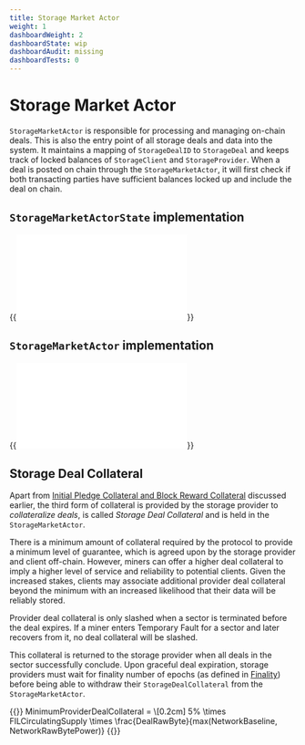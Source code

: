 ```yaml
---
title: Storage Market Actor
weight: 1
dashboardWeight: 2
dashboardState: wip
dashboardAudit: missing
dashboardTests: 0
---
```


# Storage Market Actor

`StorageMarketActor` is responsible for processing and managing on-chain deals. This is also the entry point of all storage deals and data into the system. It maintains a mapping of `StorageDealID` to `StorageDeal` and keeps track of locked balances of `StorageClient` and `StorageProvider`. When a deal is posted on chain through the `StorageMarketActor`, it will first check if both transacting parties have sufficient balances locked up and include the deal on chain. 

## `StorageMarketActorState` implementation

{{<embed src="/externals/specs-actors/actors/builtin/market/market_state.go" lang="go" >}}

## `StorageMarketActor` implementation

{{<embed src="/externals/specs-actors/actors/builtin/market/market_actor.go" lang="go" >}}


## Storage Deal Collateral

Apart from [Initial Pledge Collateral and Block Reward Collateral](miner_collaterals) discussed earlier, the third form of collateral is provided by the storage provider to _collateralize deals_, is called _Storage Deal Collateral_ and is held in the `StorageMarketActor`.

There is a minimum amount of collateral required by the protocol to provide a minimum level of guarantee, which is agreed upon by the storage provider and client off-chain. However, miners can offer a higher deal collateral to imply a higher level of service and reliability to potential clients. Given the increased stakes, clients may associate additional provider deal collateral beyond the minimum with an increased likelihood that their data will be reliably stored.

Provider deal collateral is only slashed when a sector is terminated before the deal expires. If a miner enters Temporary Fault for a sector and later recovers from it, no deal collateral will be slashed.

This collateral is returned to the storage provider when all deals in the sector successfully conclude. Upon graceful deal expiration, storage providers must wait for finality number of epochs (as defined in [Finality](expected_consensus#finality-in-ec)) before being able to withdraw their `StorageDealCollateral` from the `StorageMarketActor`.


{{<katex>}}
MinimumProviderDealCollateral = \\[0.2cm] 5\% \times FILCirculatingSupply \times \frac{DealRawByte}{max(NetworkBaseline, NetworkRawBytePower)}
{{</katex>}}
